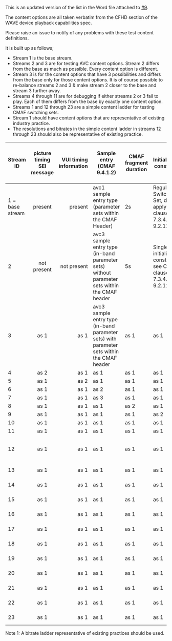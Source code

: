 This is an updated version of the list in the Word file attached to [#9](https://github.com/cta-wave/Test-Content-Generation/issues/9).

The content options are all taken verbatim from the CFHD section of the WAVE device playback capabilities spec.

Please raise an issue to notify of any problems with these test content definitions.

It is built up as follows;
* Stream 1 is the base stream.
* Streams 2 and 3 are for testing AVC content options. Stream 2 differs from the base as much as possible. Every content option is different.
* Stream 3 is for the content options that have 3 possibilities and differs from the base only for those content options. It is of course possible to re-balance streams 2 and 3 & make stream 2 closer to the base and stream 3 further away.
* Streams 4 through 11 are for debugging if either streams 2 or 3 fail to play. Each of them differs from the base by exactly one content option.
* Streams 1 and 12 through 23 are a simple content ladder for testing CMAF switching sets.
* Stream 1 should have content options that are representative of existing industry practice. 
* The resolutions and bitrates in the simple content ladder in streams 12 through 23 should also be representative of existing practice.

| Stream ID | picture timing SEI message | VUI timing information | Sample entry (CMAF 9.4.1.2) | CMAF fragment duration | Initialization constraints | Fragments containing one or multiple moof/mdat pairs | resolution | frame rate | bitrate | length |
|----------|:-------------:|------:|-------|------|-----|-----|-----|-----|----|---|
|1 = base stream|present|present|avc1 sample entry type (parameter sets within the CMAF Header)|2s|Regular Switching Set, do not apply CMAF clause 7.3.4.2 and 9.2.11.4|Fragment is 1 chunk|1920x1080|25Hz, 29.97Hz, 30Hz, 50Hz, 59.94Hz or 60Hz|A bps (note 1)|60s|
|2|not present|not present|avc3 sample entry type (in-band parameter sets) without parameter sets within the CMAF header|5s|Single initialization constraints, see CMAF clause 7.3.4.2 and 9.2.11.4|Fragment contains multiple chunks (p-frame to p-frame with b-frames)|as 1|as 1|as 1|as 1|
|3|as 1|as 1|avc3 sample entry type (in-band parameter sets) with parameter sets within the CMAF header|as 1|as 1|Each sample constitutes a chunk (p-frame only)|as 1|as 1|as 1|as 1|
|4|as 2|as 1|as 1|as 1|as 1|as 1|as 1|as 1|as 1|as 1|
|5|as 1|as 2|as 1|as 1|as 1|as 1|as 1|as 1|as 1|as 1|
|6|as 1|as 1|as 2|as 1|as 1|as 1|as 1|as 1|as 1|as 1|
|7|as 1|as 1|as 3|as 1|as 1|as 1|as 1|as 1|as 1|as 1|
|8|as 1|as 1|as 1|as 2|as 1|as 1|as 1|as 1|as 1|as 1|
|9|as 1|as 1|as 1|as 1|as 2|as 1|as 1|as 1|as 1|as 1|
|10|as 1|as 1|as 1|as 1|as 1|as 2|as 1|as 1|as 1|as 1|
|11|as 1|as 1|as 1|as 1|as 1|as 3|as 1|as 1|as 1|as 1|
|12|as 1|as 1|as 1|as 1|as 1|as 1|1920x1080|as 1|B bps < A (note 1)|as 1|
|13|as 1|as 1|as 1|as 1|as 1|as 1|1600x900|as 1|(note 1)|as 1|
|14|as 1|as 1|as 1|as 1|as 1|as 1|1280x720|as 1|(note 1)|as 1|
|15|as 1|as 1|as 1|as 1|as 1|as 1|1024x576|as 1|(note 1)|as 1|
|16|as 1|as 1|as 1|as 1|as 1|as 1|960x540|as 1|(note 1)|as 1|
|17|as 1|as 1|as 1|as 1|as 1|as 1|852x480|as 1|(note 1)|as 1|
|18|as 1|as 1|as 1|as 1|as 1|as 1|768x432|as 1|(note 1)|as 1|
|19|as 1|as 1|as 1|as 1|as 1|as 1|720x404|as 1|(note 1)|as 1|
|20|as 1|as 1|as 1|as 1|as 1|as 1|704x396|as 1|(note 1)|as 1|
|21|as 1|as 1|as 1|as 1|as 1|as 1|640x360|as 1|(note 1)|as 1|
|22|as 1|as 1|as 1|as 1|as 1|as 1|512x288|as 1|(note 1)|as 1|
|23|as 1|as 1|as 1|as 1|as 1|as 1|480x270|as 1|(note 1)|as 1|

Note 1: A bitrate ladder representative of existing practices should be used.
